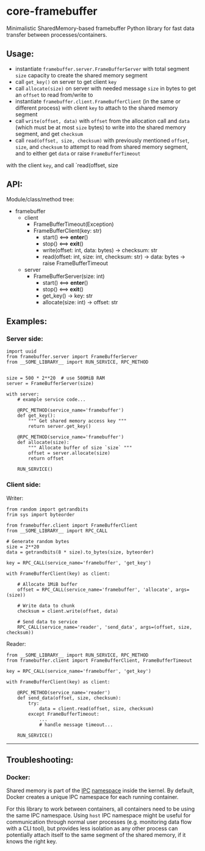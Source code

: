 # core-framebuffer

Minimalistic SharedMemory-based framebuffer Python library for fast data
transfer between processes/containers.

## Usage:

- instantiate `framebuffer.server.FrameBufferServer` with total segment `size`
  capacity to create the shared memory segment
- call `get_key()` on server to get client `key`
- call `allocate(size)` on server with needed message `size` in bytes to get an
  `offset` to read from/write to
- instantiate `framebuffer.client.FrameBufferClient` (in the same or different
  process) with client `key` to attach to the shared memory segment
- call `write(offset, data)` with `offset` from the allocation call and `data`
  (which must be at most `size` bytes) to write into the shared memory
  segment, and get `checksum`
- call `read(offset, size, checksum)` with previously mentioned `offset`,
  `size`, and `checksum` to attempt to read from shared memory segment,
  and to either get `data` or raise `FrameBufferTimeout`



with the client `key`, and call `read(offset, size


## API:

Module/class/method tree:

- framebuffer
    - client
        - FrameBufferTimeout(Exception)
        - FrameBufferClient(key: str)
            - start()  <==>  __enter__()
            - stop()   <==>  __exit__()
            - write(offset: int, data: bytes) -> checksum: str
            - read(offset: int, size: int, checksum: str) -> data: bytes
                                                          -> raise FrameBufferTimeout
    - server
        - FrameBufferServer(size: int)
            - start()  <==>  __enter__()
            - stop()   <==>  __exit__()
            - get_key() -> key: str
            - allocate(size: int) -> offset: str


## Examples:

### Server side:

```python3
import uuid
from framebuffer.server import FrameBufferServer
from __SOME_LIBRARY__ import RUN_SERVICE, RPC_METHOD


size = 500 * 2**20  # use 500MiB RAM
server = FrameBufferServer(size)

with server:
    # example service code...

    @RPC_METHOD(service_name='framebuffer')
    def get_key():
        """ Get shared memory access key """
        return server.get_key()

    @RPC_METHOD(service_name='framebuffer')
    def allocate(size):
        """ Allocate buffer of size `size` """
        offset = server.allocate(size)
        return offset

    RUN_SERVICE()
```

### Client side:

Writer:

```python3
from random import getrandbits
frim sys import byteorder

from framebuffer.client import FrameBufferClient
from __SOME_LIBRARY__ import RPC_CALL

# Generate random bytes
size = 2**20
data = getrandbits(8 * size).to_bytes(size, byteorder)

key = RPC_CALL(service_name='framebuffer', 'get_key')

with FrameBufferClient(key) as client:

    # Allocate 1MiB buffer
    offset = RPC_CALL(service_name='framebuffer', 'allocate', args=(size))
    
    # Write data to chunk
    checksum = client.write(offset, data)

    # Send data to service
    RPC_CALL(service_name='reader', 'send_data', args=(offset, size, checksum))
```

Reader:

```python3
from __SOME_LIBRARY__ import RUN_SERVICE, RPC_METHOD
from framebuffer.client import FrameBufferClient, FrameBufferTimeout

key = RPC_CALL(service_name='framebuffer', 'get_key')

with FrameBufferClient(key) as client:

    @RPC_METHOD(service_name='reader')
    def send_data(offset, size, checksum):
        try:
            data = client.read(offset, size, checksum)
        except FrameBufferTimeout:
            ...
            # handle message timeout...

    RUN_SERVICE()
```

---

## Troubleshooting:

### Docker:

Shared memory is part of the
[IPC](https://man7.org/linux/man-pages/man7/ipc_namespaces.7.html)
[namespace](https://man7.org/linux/man-pages/man7/namespaces.7.html)
inside the kernel.  By default, Docker creates a unique IPC namespace for each
running container.

For this library to work between containers, all containers need to be using
the same IPC namespace. Using `host` IPC namespace might be useful for
communication through normal user processes (e.g. monitoring data flow with a
CLI tool), but provides less isolation as any other process can potentially
attach itself to the same segment of the shared memory, if it knows the right
key.
